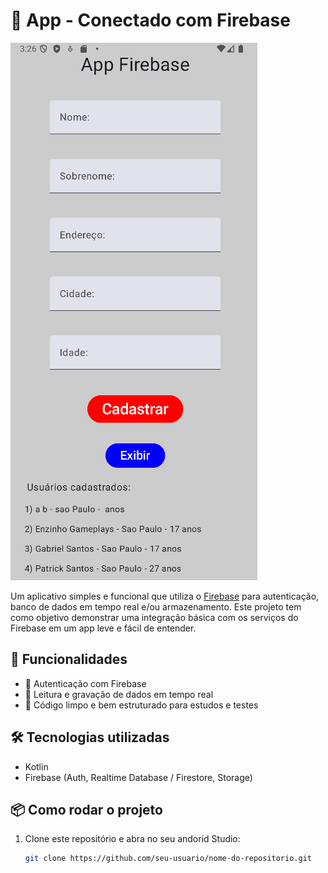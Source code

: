 # 📱 App - Conectado com Firebase

![Imagem do App](img.png)

Um aplicativo simples e funcional que utiliza o [Firebase](https://firebase.google.com/) para autenticação, banco de dados em tempo real e/ou armazenamento. Este projeto tem como objetivo demonstrar uma integração básica com os serviços do Firebase em um app leve e fácil de entender.

## 🚀 Funcionalidades

- 🔐 Autenticação com Firebase
- 💾 Leitura e gravação de dados em tempo real
- 🧪 Código limpo e bem estruturado para estudos e testes

## 🛠️ Tecnologias utilizadas

- Kotlin
- Firebase (Auth, Realtime Database / Firestore, Storage)

## 📦 Como rodar o projeto

1. Clone este repositório e abra no seu andorid Studio:
   ```bash
   git clone https://github.com/seu-usuario/nome-do-repositorio.git
